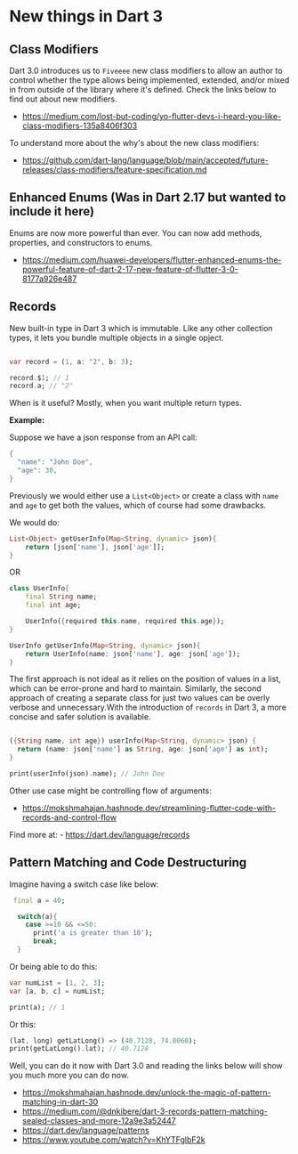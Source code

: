 # New things in Dart 3

## Class Modifiers

Dart 3.0 introduces us to `Fiveeee` new class modifiers to allow an author to control whether the type allows being implemented, extended, and/or mixed in from outside of the library where it's defined. Check the links below to find out about new modifiers.

- https://medium.com/lost-but-coding/yo-flutter-devs-i-heard-you-like-class-modifiers-135a8406f303

To understand more about the why's about the new class modifiers: 
- https://github.com/dart-lang/language/blob/main/accepted/future-releases/class-modifiers/feature-specification.md

## Enhanced Enums (Was in Dart 2.17 but wanted to include it here)

Enums are now more powerful than ever. You can now add methods, properties, and constructors to enums. 

- https://medium.com/huawei-developers/flutter-enhanced-enums-the-powerful-feature-of-dart-2-17-new-feature-of-flutter-3-0-8177a926e487

## Records

New built-in type in Dart 3 which is immutable. Like any other collection types, it lets you bundle multiple objects in a single opject. 

```dart

var record = (1, a: "2", b: 3);

record.$1; // 1
record.a; // "2"
```

When is it useful? Mostly, when you want multiple return types.

<b>Example:</b>

Suppose we have a json response from an API call:

```dart
{
  "name": "John Doe",
  "age": 30,
}
```
Previously we would either use a `List<Object>` or create a class with `name` and `age` to get both the values, which of course had some drawbacks.

We would do:

```dart
List<Object> getUserInfo(Map<String, dynamic> json){
    return [json['name'], json['age']];
}
```

OR

```dart
class UserInfo{
    final String name;
    final int age;

    UserInfo({required this.name, required this.age});
}

UserInfo getUserInfo(Map<String, dynamic> json){
    return UserInfo(name: json['name'], age: json['age']);
}
```

The first approach is not ideal as it relies on the position of values in a list, which can be error-prone and hard to maintain. Similarly, the second approach of creating a separate class for just two values can be overly verbose and unnecessary.With the introduction of `records` in Dart 3, a more concise and safer solution is available.

```dart

({String name, int age}) userInfo(Map<String, dynamic> json) {
  return (name: json['name'] as String, age: json['age'] as int);
}

print(userInfo(json).name); // John Doe
```

Other use case might be controlling flow of arguments: 
- https://mokshmahajan.hashnode.dev/streamlining-flutter-code-with-records-and-control-flow

Find more at: - https://dart.dev/language/records

## Pattern Matching and Code Destructuring

Imagine having a switch case like below: 

```dart
 final a = 40;

  switch(a){
    case >=10 && <=50:
      print('a is greater than 10');
      break;
  }

```
Or being able to do this: 

```dart
var numList = [1, 2, 3];
var [a, b, c] = numList;

print(a); // 1
```

Or this: 

```dart
(lat, long) getLatLong() => (40.7128, 74.0060);
print(getLatLong().lat); // 40.7128
```

Well, you can do it now with Dart 3.0 and reading the links below will show you much more you can do now.



- https://mokshmahajan.hashnode.dev/unlock-the-magic-of-pattern-matching-in-dart-30
- https://medium.com/@dnkibere/dart-3-records-pattern-matching-sealed-classes-and-more-12a9e3a52447
- https://dart.dev/language/patterns
- https://www.youtube.com/watch?v=KhYTFglbF2k
